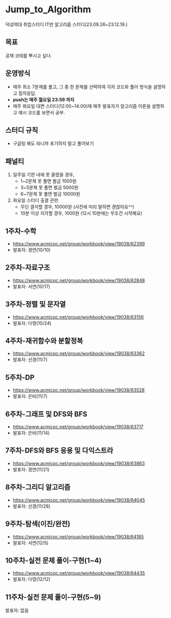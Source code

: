 # Jump_to_Algorithm
덕성여대 취업스터디 IT반 알고리즘 스터디(23.09.26~23.12.19.)

## 목표
공채 코테를 뿌시고 싶다.

## 운영방식
- 매주 최소 7문제를 풀고, 그 중 한 문제를 선택하여 각자 코드와 풀이 방식을 설명하고 질의응답.
- **push는 매주 월요일 23:59 까지**
- 매주 화요일 대면 스터디(12:00~14:00)때 매주 발표자가 알고리즘 이론을 설명하고 예시 코드를 보면서 공부.

## 스터디 규칙
- 구글링 해도 되니까 포기하지 말고 풀어보기

## 패널티
1. 일주일 기한 내에 못 올렸을 경우,
     - 1~2문제 못 풀면 벌금 1000원
     - 3~5문제 못 풀면 벌금 5000원
     - 6~7문제 못 풀면 벌금 10000원
2. 화요일 스터디 출결 관련
   - 무단 결석할 경우, 10000원 (사전에 미리 말하면 괜찮아요^^)
   - 10분 이상 지각할 경우, 1000원 (12시 10분에는 무조건 시작해요)
   
## 1주차-수학
- https://www.acmicpc.net/group/workbook/view/19038/62399
- 발표자: 경연(10/10)
## 2주차-자료구조
- https://www.acmicpc.net/group/workbook/view/19038/62848
- 발표자: 서연(10/17)
## 3주차-정렬 및 문자열
- https://www.acmicpc.net/group/workbook/view/19038/63156
- 발표자: 다영(10/24)
## 4주차-재귀함수와 분할정복
- https://www.acmicpc.net/group/workbook/view/19038/63362
- 발표자: 선경(11/7)
## 5주차-DP
- https://www.acmicpc.net/group/workbook/view/19038/63528
- 발표자: 은비(11/7)
## 6주차-그래프 및 DFS와 BFS
- https://www.acmicpc.net/group/workbook/view/19038/63717
- 발표자: 은비(11/14)
## 7주차-DFS와 BFS 응용 및 다익스트라
- https://www.acmicpc.net/group/workbook/view/19038/63863
- 발표자: 경연(11/21)
## 8주차-그리디 알고리즘
- https://www.acmicpc.net/group/workbook/view/19038/64045
- 발표자: 선경(11/28)
## 9주차-탐색(이진/완전)
- https://www.acmicpc.net/group/workbook/view/19038/64185
- 발표자: 서연(12/5)
## 10주차-실전 문제 풀이-구현(1~4)
- https://www.acmicpc.net/group/workbook/view/19038/64435
- 발표자: 다영(12/12)
## 11주차-실전 문제 풀이-구현(5~9)
발표자: 없음

